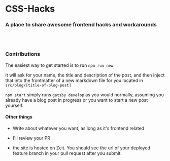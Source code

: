 # CSS-Hacks

### A place to share awesome frontend hacks and workarounds

<br/>
<br/>

### Contributions

The easiest way to get started is to run `npm run new`

It will ask for your name, the title and description of the post, and then inject that into the frontmatter of a new markdown file for you located in `src/blog/[title-of-blog-post]`

`npm start` simply runs `gatsby develop` as you would normally, assuming you already have a blog post in progress or you want to start a new post yourself.

#### Other things

- Write about whatever you want, as long as it's frontend related

- I'll review your PR

- the site is hosted on Zeit. You should see the url of your deployed feature branch in your pull request after you submit.
